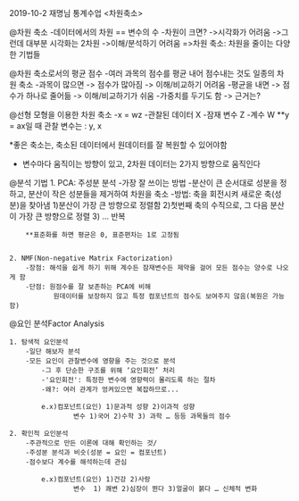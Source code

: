 2019-10-2
재명님 통계수업
<차원축소>

@차원 축소
    -데이터에서의 차원 == 변수의 수
    -차원이 크면?
        ->시각화가 어려움
        ->그런데 대부분 시각화는 2차원
        ->이해/분석하기 어려움
    =>차원 축소: 차원을 줄이는 다양한 기법들

@차원 축소로서의 평균 점수
    -여러 과목의 점수를 평균 내어 점수내는 것도 일종의 차원 축소
    -과목이 많으면 -> 점수가 많아짐 -> 이해/비교하기 어려움
    -평균을 내면 -> 점수가 하나로 줄어듦 -> 이해/비교하기가 쉬움
    -가중치를 두기도 함 -> 근거는?

@선형 모형을 이용한 차원 축소
    -x = wz
    -관찰된 데이터 X
    -잠재 변수 Z
    -계수 W
    **y = ax일 때 관찰 변수는 : y, x

*좋은 축소는, 축소된 데이터에서 원데이터를 잘 복원할 수 있어야함
- 변수마다 움직이는 방향이 있고, 2차원 데이터는 2가지 방향으로 움직인다

@분석 기법
    1. PCA: 주성분 분석
        -가장 잘 쓰이는 방법
        -분산이 큰 순서대로 성분을 정하고, 분산이 작은 성분들을 제거하여 차원을 축소
        -방법: 축을 회전시켜 새로운 축(성분)을 찾아냄
            1)분산이 가장 큰 방향으로 정렬함
            2)첫번째 축의 수직으로, 그 다음 분산이 가장 큰 방향으로 정렬
            3) … 반복

        **표준화를 하면 평균은 0, 표준편차는 1로 고정됨


    2. NMF(Non-negative Matrix Factorization)
        -장점: 해석을 쉽게 하기 위해 계수든 잠재변수든 제약을 걸어 모든 점수는 양수로 나오게 함
        -단점: 원점수를 잘 보존하는 PCA에 비해 
               원데이터를 보장하지 않고 특정 컴포넌트의 점수도 보여주지 않음(복원은 가능함)

@요인 분석Factor Analysis

    1. 탐색적 요인분석
        -일단 해보자 분석
        -모든 요인이 관찰변수에 영향을 주는 것으로 분석
            -그 후 단순한 구조를 위해 ‘요인회전’ 처리
            -'요인회전': 특정한 변수에 영향력이 몰리도록 하는 절차
            -왜?: 여러 관계가 엉켜있으면 복잡하므로...

            e.x)컴포넌트(요인) 1)문과적 성향 2)이과적 성향
                    변수 1)국어 2)수학 3) 과학 … 등등 과목들의 점수
        
    2. 확인적 요인분석
        -주관적으로 만든 이론에 대해 확인하는 것/
        -주성분 분석과 비슷(성분 = 요인 = 컴포넌트)
        -점수보다 계수를 해석하는데 관심

            e.x)컴포넌트(요인) 1)건강 2)사랑
                    변수  1) 쾌변 2)심장이 뛴다 3)얼굴이 붉다 … 신체적 변화
